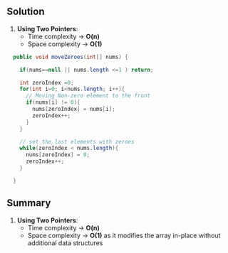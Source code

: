 ## Solution

1. **Using Two Pointers**:
      - Time complexity &rarr; **O(n)**
      -  Space complexity &rarr; **O(1)**
 
```java
  public void moveZeroes(int[] nums) {

    if(nums==null || nums.length <=1 ) return;

    int zeroIndex =0;
    for(int i=0; i<nums.length; i++){
      // Moving Non-zero element to the front
      if(nums[i] != 0){
        nums[zeroIndex] = nums[i];
        zeroIndex++;
      }
    }

    // set the last elements with zeroes
    while(zeroIndex < nums.length){
      nums[zeroIndex] = 0;
      zeroIndex++;
    }

  }
```


## Summary

1. **Using Two Pointers**:
   - Time complexity &rarr; **O(n)**
   - Space complexity &rarr; **O(1)** as it modifies the array in-place without additional data structures
 
